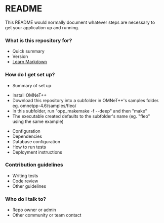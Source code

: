 # README #

This README would normally document whatever steps are necessary to get your application up and running.

### What is this repository for? ###

* Quick summary
* Version
* [Learn Markdown](https://bitbucket.org/tutorials/markdowndemo)

### How do I get set up? ###

* Summary of set up
 - Install OMNeT++
 - Download this repository into a subfolder in OMNeT++'s samples folder. eg. omnetpp-4.6/samples/fleo/
 - In this subfolder, run "opp_makemake -f --deep" and then "make"
 - The executable created defaults to the subfolder's name (eg. "fleo" using the same example)
* Configuration
* Dependencies
* Database configuration
* How to run tests
* Deployment instructions

### Contribution guidelines ###

* Writing tests
* Code review
* Other guidelines

### Who do I talk to? ###

* Repo owner or admin
* Other community or team contact